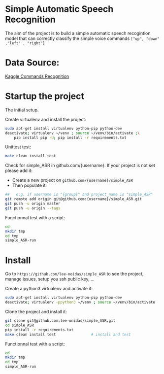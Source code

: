 # Simple Automatic Speech Recognition
The aim of the project is to build a simple automatic speech recogintion model that can correctly classify the simple voice commands ```["up", "down" ,"left" , "right"]```


# Data Source:
<a href="https://www.kaggle.com/code/zakikurdya/commands-recognition-with-tensorflow/data">Kaggle Commands Recognition</a>



# Startup the project

The initial setup.

Create virtualenv and install the project:
```bash
sudo apt-get install virtualenv python-pip python-dev
deactivate; virtualenv ~/venv ; source ~/venv/bin/activate ;\
    pip install pip -U; pip install -r requirements.txt
```

Unittest test:
```bash
make clean install test
```

Check for simple_ASR in github.com/{username}.
If your project is not set please add it:

- Create a new project on `github.com/{username}/simple_ASR`
- Then populate it:

```bash
##   e.g. if username is "{group}" and project_name is "simple_ASR"
git remote add origin git@github.com:{username}/simple_ASR.git
git push -u origin master
git push -u origin --tags
```

Functionnal test with a script:

```bash
cd
mkdir tmp
cd tmp
simple_ASR-run
```

# Install

Go to `https://github.com/lee-noidas/simple_ASR` to see the project, manage issues,
setup you ssh public key, ...

Create a python3 virtualenv and activate it:

```bash
sudo apt-get install virtualenv python-pip python-dev
deactivate; virtualenv -ppython3 ~/venv ; source ~/venv/bin/activate
```

Clone the project and install it:

```bash
git clone git@github.com:lee-onidas/simple_ASR.git
cd simple_ASR
pip install -r requirements.txt
make clean install test                # install and test
```
Functionnal test with a script:

```bash
cd
mkdir tmp
cd tmp
simple_ASR-run
```
